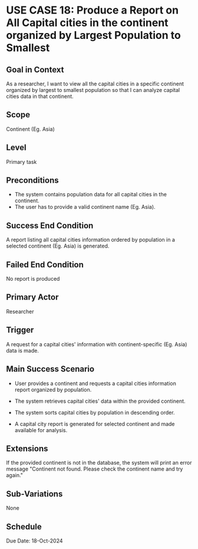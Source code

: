# USE CASE 18: Produce a Report on All Capital cities in the continent organized by Largest Population to Smallest

## Goal in Context

As a researcher, I want to view all the capital cities in a specific continent organized by largest to smallest population so
that I can analyze capital cities data in that continent.

## Scope

Continent (Eg. Asia)

## Level

Primary task

## Preconditions

- The system contains population data for all capital cities in the continent.
- The user has to provide a valid continent name (Eg. Asia).

## Success End Condition

A report listing all capital cities information ordered by population in a selected continent (Eg. Asia) is generated.

## Failed End Condition

No report is produced

## Primary Actor

Researcher

## Trigger

A request for a capital cities' information with continent-specific (Eg. Asia) data is made.

## Main Success Scenario

- User provides a continent and requests a capital cities information report organized by population.

- The system retrieves capital cities' data within the provided continent.

- The system sorts capital cities by population in descending order.

- A capital city report is generated for selected continent and made available for analysis.

## Extensions

If the provided continent is not in the database, the system will print an error message "Continent not found. Please check the continent name and try again."

## Sub-Variations

None

## Schedule

Due Date: 18-Oct-2024